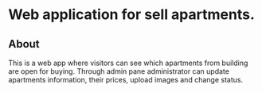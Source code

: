 # Web application for sell apartments.
## About
This is a web app where visitors can see which apartments from building are open for buying.
Through admin pane administrator can update apartments information, their prices, upload images
and change status.
  
